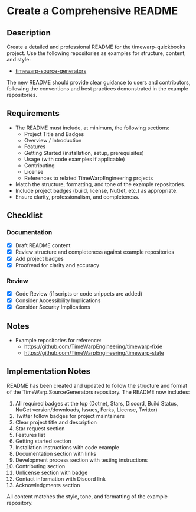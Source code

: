 # Create a Comprehensive README

## Description

Create a detailed and professional README for the timewarp-quickbooks project. Use the following repositories as examples for structure, content, and style:

- [timewarp-source-generators](https://github.com/TimeWarpEngineering/timewarp-source-generators/blob/master/README.md)

The new README should provide clear guidance to users and contributors, following the conventions and best practices demonstrated in the example repositories.

## Requirements

- The README must include, at minimum, the following sections:
  - Project Title and Badges
  - Overview / Introduction
  - Features
  - Getting Started (installation, setup, prerequisites)
  - Usage (with code examples if applicable)
  - Contributing
  - License
  - References to related TimeWarpEngineering projects
- Match the structure, formatting, and tone of the example repositories.
- Include project badges (build, license, NuGet, etc.) as appropriate.
- Ensure clarity, professionalism, and completeness.

## Checklist

### Documentation
- [x] Draft README content
- [x] Review structure and completeness against example repositories
- [x] Add project badges
- [x] Proofread for clarity and accuracy

### Review
- [x] Code Review (if scripts or code snippets are added)
- [x] Consider Accessibility Implications
- [x] Consider Security Implications

## Notes

- Example repositories for reference:
  - https://github.com/TimeWarpEngineering/timewarp-fixie
  - https://github.com/TimeWarpEngineering/timewarp-state

## Implementation Notes

README has been created and updated to follow the structure and format of the TimeWarp.SourceGenerators repository. The README now includes:

1. All required badges at the top (Dotnet, Stars, Discord, Build Status, NuGet version/downloads, Issues, Forks, License, Twitter)
2. Twitter follow badges for project maintainers
3. Clear project title and description
4. Star request section
5. Features list
6. Getting started section
7. Installation instructions with code example
8. Documentation section with links
9. Development process section with testing instructions
10. Contributing section
11. Unlicense section with badge
12. Contact information with Discord link
13. Acknowledgments section

All content matches the style, tone, and formatting of the example repository.